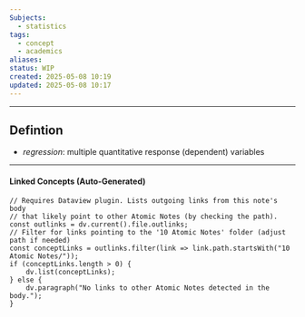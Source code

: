 ```yaml
---
Subjects:
  - statistics
tags:
  - concept
  - academics
aliases: 
status: WIP
created: 2025-05-08 10:19
updated: 2025-05-08 10:17
---
```

---
## Defintion
- *regression*: multiple quantitative response (dependent) variables


---
#### Linked Concepts (Auto-Generated)
```dataviewjs
// Requires Dataview plugin. Lists outgoing links from this note's body
// that likely point to other Atomic Notes (by checking the path).
const outlinks = dv.current().file.outlinks;
// Filter for links pointing to the '10 Atomic Notes' folder (adjust path if needed)
const conceptLinks = outlinks.filter(link => link.path.startsWith("10 Atomic Notes/"));
if (conceptLinks.length > 0) {
    dv.list(conceptLinks);
} else {
    dv.paragraph("No links to other Atomic Notes detected in the body.");
}
```



